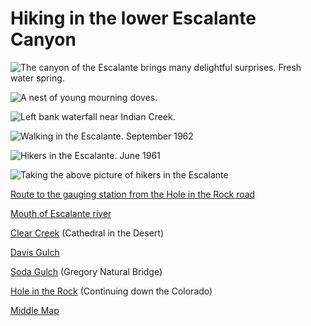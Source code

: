 # Hiking in the lower Escalante Canyon

![The canyon of the Escalante brings many delightful surprises. Fresh water spring.](escalante-lower/spring.jpg)

![A nest of young mourning doves.](escalante-lower/nest.jpg)

![Left bank waterfall near Indian Creek.](escalante-lower/waterfall.jpg)

![Walking in the Escalante. September 1962](escalante-lower/walking.jpg)

![Hikers in the Escalante. June 1961](escalante-lower/hikers.jpg)

![Taking the above picture of hikers in the Escalante](escalante-lower/taking-picture.jpg)

[Route to the gauging station from the Hole in the Rock road](gauge)

[Mouth of Escalante river](escalante)

[Clear Creek](clear-creek) (Cathedral in the Desert)

[Davis Gulch](davis)

[Soda Gulch](soda) (Gregory Natural Bridge)

[Hole in the Rock](hole-in-the-rock) (Continuing down the Colorado)

[Middle Map](map-middle)
